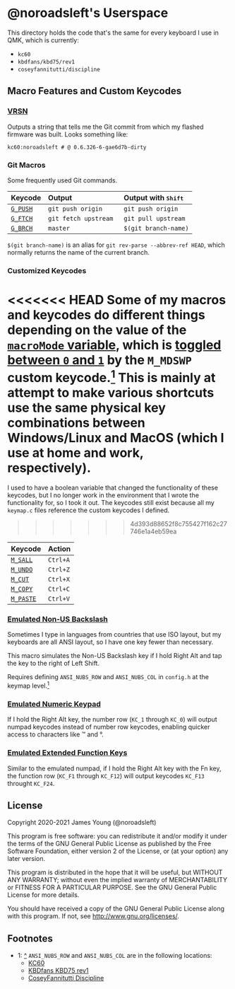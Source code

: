 # @noroadsleft's Userspace

This directory holds the code that's the same for every keyboard I use in QMK, which is currently:

- `kc60`
- `kbdfans/kbd75/rev1`
- `coseyfannitutti/discipline`


## Macro Features and Custom Keycodes

### [VRSN](./noroadsleft.c#L44-L48)

Outputs a string that tells me the Git commit from which my flashed firmware was built. Looks something like:

    kc60:noroadsleft # @ 0.6.326-6-gae6d7b-dirty

### Git Macros

Some frequently used Git commands.

| Keycode                             | Output                 | Output with <kbd>Shift</kbd> |
| :---------------------------------- | :--------------------- | :--------------------------- |
| [`G_PUSH`](./noroadsleft.c#L44-L48) | `git push origin `     | `git push origin `           |
| [`G_FTCH`](./noroadsleft.c#L49-L58) | `git fetch upstream `  | `git pull upstream `         |
| [`G_BRCH`](./noroadsleft.c#L59-L68) | `master`               | `$(git branch-name)`         |

`$(git branch-name)` is an alias for `git rev-parse --abbrev-ref HEAD`, which normally returns the name of the current branch.

### Customized Keycodes

<<<<<<< HEAD
Some of my macros and keycodes do different things depending on the value of the [`macroMode` variable](./noroadsleft.c#L23), which is [toggled between `0` and `1`](./noroadsleft.c#L127-L131) by the `M_MDSWP` custom keycode.[<sup>1</sup>](#footnotes) This is mainly at attempt to make various shortcuts use the same physical key combinations between Windows/Linux and MacOS (which I use at home and work, respectively).
=======
I used to have a boolean variable that changed the functionality of these keycodes, but I no longer work in the environment that I wrote the functionality for, so I took it out. The keycodes still exist because all my `keymap.c` files reference the custom keycodes I defined.
>>>>>>> 4d393d88652f8c755427f162c27746e1a4eb59ea

| Keycode                               | Action    |
| :------------------------------------ | :-------- |
| [`M_SALL`](./noroadsleft.c#L69-L73)   | `Ctrl+A`  |
| [`M_UNDO`](./noroadsleft.c#L74-L82)   | `Ctrl+Z`  |
| [`M_CUT`](./noroadsleft.c#L83-L87)    | `Ctrl+X`  |
| [`M_COPY`](./noroadsleft.c#L88-L92)   | `Ctrl+C`  |
| [`M_PASTE`](./noroadsleft.c#L93-L101) | `Ctrl+V`  |

### [Emulated Non-US Backslash](./noroadsleft.c#L27-L37)

Sometimes I type in languages from countries that use ISO layout, but my keyboards are all ANSI layout, so I have one key fewer than necessary.

This macro simulates the Non-US Backslash key if I hold Right Alt and tap the key to the right of Left Shift.

Requires defining `ANSI_NUBS_ROW` and `ANSI_NUBS_COL` in `config.h` at the keymap level.[<sup>1</sup>](#footnotes)

### [Emulated Numeric Keypad](./noroadsleft.c#L102-L116)

If I hold the Right Alt key, the number row (`KC_1` through `KC_0`) will output numpad keycodes instead of number row keycodes, enabling quicker access to characters like ™ and °.

### [Emulated Extended Function Keys](./noroadsleft.c#L117-L131)

Similar to the emulated numpad, if I hold the Right Alt key with the Fn key, the function row (`KC_F1` through `KC_F12`) will output keycodes `KC_F13` throught `KC_F24`.


## License

Copyright 2020-2021 James Young (@noroadsleft)

This program is free software: you can redistribute it and/or modify
it under the terms of the GNU General Public License as published by
the Free Software Foundation, either version 2 of the License, or
(at your option) any later version.

This program is distributed in the hope that it will be useful,
but WITHOUT ANY WARRANTY; without even the implied warranty of
MERCHANTABILITY or FITNESS FOR A PARTICULAR PURPOSE.  See the
GNU General Public License for more details.

You should have received a copy of the GNU General Public License
along with this program.  If not, see <http://www.gnu.org/licenses/>.


## Footnotes

- 1: [^](#emulated-non-us-backslash) `ANSI_NUBS_ROW` and `ANSI_NUBS_COL` are in the following locations:
  - [KC60](../../keyboards/kc60/keymaps/noroadsleft/config.h#L35-L36)
  - [KBDfans KBD75 rev1](../../keyboards/kbdfans/kbd75/keymaps/noroadsleft/config.h#L26-L27)
  - [CoseyFannitutti Discipline](../../keyboards/coseyfannitutti/discipline/keymaps/noroadsleft/config.h#L19-L20)
